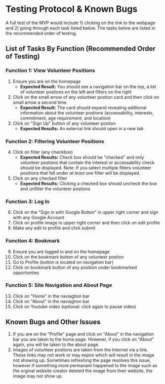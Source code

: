 
# Testing Protocol & Known Bugs
A full test of the MVP would include 1) clicking on the link to the webpage and 2) going through each task listed below. The tasks below are listed in the recommended order of testing.

## List of Tasks By Function (Recommended Order of Testing)

### Function 1: View Volunteer Positions
1. Ensure you are on the homepage
    - **Expected Result:** You should see a navigation bar on the top, a list of volunteer postions on the left and filters on the right
3. Click on the small arrow of any volunteer postion card and then click on small arrow a second time
    - **Expected Result:** The card should expand revealing addtional information about the volunteer postions (accessability, interests, commitment, age requirement, and location)
5. Click on "Sign Up" button of any volunteer postion
    - **Expected Results:** An external link should open in a new tab

### Function 2: Filtering Volunteer Positions
4. Click on filter (any checkbox)
    - **Expected Results:** Check box should be "checked" and only volunteer postions that contain the interest or accessability check should be displayed. Note: If you select multiple filters volunteer positions that fall under *at least one* filter will be displayed.
6. Click on any checked filter
    - **Expected Results:** Clicking a checked box should uncheck the box and unfilter the volunteer postions

### Function 3: Log In
6. Click on the "Sign in with Google Button" in upper right corner and sign with any Google Account
7. Click on profile image in upper right corner and then click on edit profile
8. Make any edit to profile and click submit

### Function 4: Bookmark
9. Ensure you are logged in and on the homepage
10. Click on the bookmark button of any volunteer postion
11. Go to Profile (button is located on navigation bar) 
12. Click on bookmark button of any position under bookmarked opportunties 

### Function 5: Site Navigation and About Page
13. Click on "Home" in the naviagtion bar
14. Click on "About" in the naviagtion bar
15. Click on Youtube video (optional: click again to pause video)

## Known Bugs and Other Issues
1. If you are on the "Profile" page and click on "About" in the navigation bar you are taken to the home page. However, if you click on "About" again, you will be taken to the about page.
2. Images of volunteer postions are taken from the Internet via a link. These links may not work or may expire which will result in the image not showing up. Sometimes refreshing the page resolves this issue, however if something more permanant happened to the image such as the orginal website creator deleted the image from their website, the image may not show up. 
